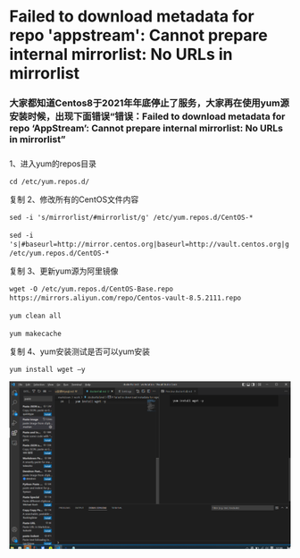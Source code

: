 # Failed to download metadata for repo 'appstream': Cannot prepare internal mirrorlist: No URLs in mirrorlist
### 大家都知道Centos8于2021年年底停止了服务，大家再在使用yum源安装时候，出现下面错误“错误：Failed to download metadata for repo ‘AppStream’: Cannot prepare internal mirrorlist: No URLs in mirrorlist”
###
1、进入yum的repos目录
    
    cd /etc/yum.repos.d/
复制
2、修改所有的CentOS文件内容
    
    sed -i 's/mirrorlist/#mirrorlist/g' /etc/yum.repos.d/CentOS-*

    sed -i 's|#baseurl=http://mirror.centos.org|baseurl=http://vault.centos.org|g' /etc/yum.repos.d/CentOS-*
复制
3、更新yum源为阿里镜像

    wget -O /etc/yum.repos.d/CentOS-Base.repo https://mirrors.aliyun.com/repo/Centos-vault-8.5.2111.repo
 
    yum clean all

    yum makecache
复制
4、yum安装测试是否可以yum安装

    yum install wget –y
![](photo/2022-08-08-12-30-55.png)
